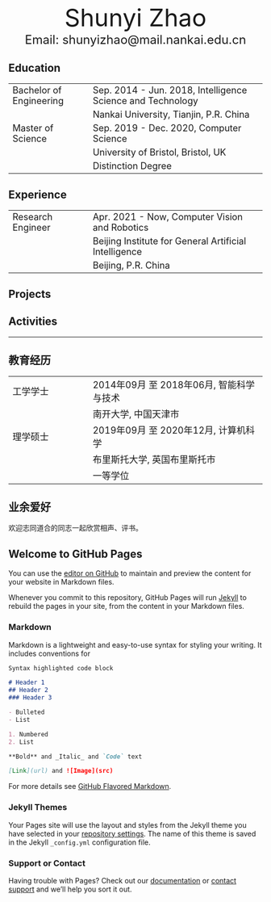 <div align="center"><font size="9">Shunyi Zhao</font></div>
<div align="center"><font size='5'>Email: shunyizhao@mail.nankai.edu.cn</font></div>

## Education

<table width="100%">
<tr>
    <td width="30%"><font size="4">Bachelor of Engineering</font></td>
    <td width="65%"><font size="4">Sep. 2014 - Jun. 2018, Intelligence Science and Technology</font></td>
</tr>
<tr>
    <td width="30%"><font size="4"></font></td>
    <td width="65%"><font size="4">Nankai University, Tianjin, P.R. China</font></td>
</tr>

<tr>
    <td width="30%"><font size="4">Master of Science</font></td>
    <td width="65%"><font size="4">Sep. 2019 - Dec. 2020, Computer Science</font></td>
</tr>
<tr>
    <td width="30%"><font size="4"></font></td>
    <td width="65%"><font size="4">University of Bristol, Bristol, UK</font></td>
</tr>
<tr>
    <td width="30%"><font size="4"></font></td>
    <td width="65%"><font size="4">Distinction Degree</font></td>
</tr>
</table>

## Experience

<table width="100%">
<tr>
    <td width="30%"><font size="4">Research Engineer</font></td>
    <td width="65%"><font size="4">Apr. 2021 - Now, Computer Vision and Robotics</font></td>
</tr>
<tr>
    <td width="30%"><font size="4"></font></td>
    <td width="65%"><font size="4">Beijing Institute for General Artificial Intelligence</font></td>
</tr>
<tr>
    <td width="30%"><font size="4"></font></td>
    <td width="65%"><font size="4">Beijing, P.R. China</font></td>
</tr>
</table>

## Projects

## Activities

-----------------------------------------------

## 教育经历

<table width="100%">
<tr>
    <td width="30%"><font size="4">工学学士</font></td>
    <td width="65%"><font size="4">2014年09月 至 2018年06月, 智能科学与技术</font></td>
</tr>
<tr>
    <td width="30%"><font size="4"></font></td>
    <td width="65%"><font size="4">南开大学, 中国天津市</font></td>
</tr>

<tr>
    <td width="30%"><font size="4">理学硕士</font></td>
    <td width="65%"><font size="4">2019年09月 至 2020年12月, 计算机科学</font></td>
</tr>
<tr>
    <td width="30%"><font size="4"></font></td>
    <td width="65%"><font size="4">布里斯托大学, 英国布里斯托市</font></td>
</tr>
<tr>
    <td width="30%"><font size="4"></font></td>
    <td width="65%"><font size="4">一等学位</font></td>
</tr>
</table>

## 业余爱好

欢迎志同道合的同志一起欣赏相声、评书。

## Welcome to GitHub Pages

You can use the [editor on GitHub](https://github.com/ShunyiZhao/ShunyiZhao.github.io/edit/main/index.md) to maintain and preview the content for your website in Markdown files.

Whenever you commit to this repository, GitHub Pages will run [Jekyll](https://jekyllrb.com/) to rebuild the pages in your site, from the content in your Markdown files.

### Markdown

Markdown is a lightweight and easy-to-use syntax for styling your writing. It includes conventions for

```markdown
Syntax highlighted code block

# Header 1
## Header 2
### Header 3

- Bulleted
- List

1. Numbered
2. List

**Bold** and _Italic_ and `Code` text

[Link](url) and ![Image](src)
```

For more details see [GitHub Flavored Markdown](https://guides.github.com/features/mastering-markdown/).

### Jekyll Themes

Your Pages site will use the layout and styles from the Jekyll theme you have selected in your [repository settings](https://github.com/ShunyiZhao/ShunyiZhao.github.io/settings/pages). The name of this theme is saved in the Jekyll `_config.yml` configuration file.

### Support or Contact

Having trouble with Pages? Check out our [documentation](https://docs.github.com/categories/github-pages-basics/) or [contact support](https://support.github.com/contact) and we’ll help you sort it out.
